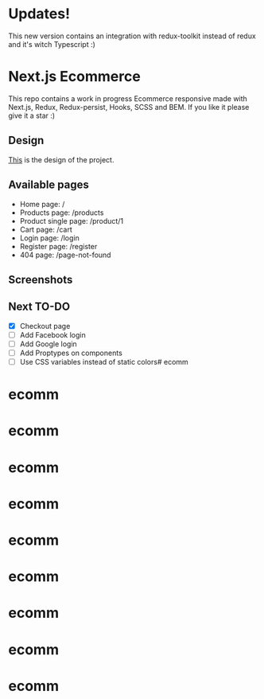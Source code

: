 # Updates!

This new version contains an integration with redux-toolkit instead of redux and it's witch Typescript :)

# Next.js Ecommerce

This repo contains a work in progress Ecommerce responsive made with Next.js, Redux, Redux-persist, Hooks, SCSS and BEM. If you like it please give it a star :)

## Design

[This](https://www.xdguru.com/free-xd-ecommerce-ui-kit-by-iceo/) is the design of the project.

## Available pages

- Home page: /
- Products page: /products
- Product single page: /product/1
- Cart page: /cart
- Login page: /login
- Register page: /register
- 404 page: /page-not-found

## Screenshots

## Next TO-DO

- [x] Checkout page
- [ ] Add Facebook login
- [ ] Add Google login
- [ ] Add Proptypes on components
- [ ] Use CSS variables instead of static colors# ecomm

# ecomm

# ecomm

# ecomm

# ecomm
# ecomm
# ecomm
# ecomm
# ecomm
# ecomm
